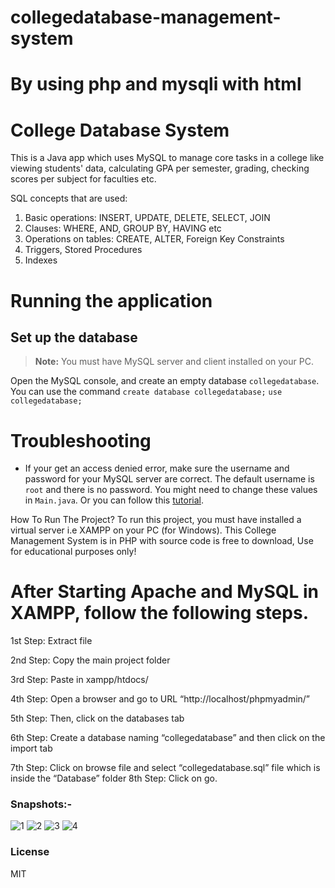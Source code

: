 # collegedatabase-management-system

# By using php and mysqli with html

# College Database System

This is a Java app which uses MySQL to manage core tasks in a college like viewing students' data, calculating GPA per semester, grading, checking scores per subject for faculties etc.

SQL concepts that are used:
1. Basic operations: INSERT, UPDATE, DELETE, SELECT, JOIN
2. Clauses: WHERE, AND, GROUP BY, HAVING etc
3. Operations on tables: CREATE, ALTER, Foreign Key Constraints
4. Triggers, Stored Procedures
5. Indexes


# Running the application

## Set up the database

> **Note:** You must have MySQL server and client installed on your PC.

Open the MySQL console, and create an empty database `collegedatabase`. You can use the command
`create database collegedatabase;`
`use collegedatabase;`

# Troubleshooting

- If your get an access denied error, make sure the username and password for your MySQL server are correct. The default username is `root` and there is no password. You might need to change these values in `Main.java`. Or you can follow this [tutorial](https://medium.com/@chiragpatel_52497/solved-error-access-denied-for-user-root-localhost-of-mysql-programming-school-6e3611838d06).


How To Run The Project?
To run this project, you must have installed a virtual server i.e XAMPP on your PC (for Windows). This College Management System is in PHP with source code is free to download, Use for educational purposes only!

# After Starting Apache and MySQL in XAMPP, follow the following steps.

1st Step: Extract file

2nd Step: Copy the main project folder

3rd Step: Paste in xampp/htdocs/

4th Step: Open a browser and go to URL “http://localhost/phpmyadmin/”

5th Step: Then, click on the databases tab

6th Step: Create a database naming “collegedatabase” and then click on the import tab

7th Step: Click on browse file and select “collegedatabase.sql” file which is inside the “Database” folder
8th Step: Click on go.



### Snapshots:-

![1](https://user-images.githubusercontent.com/96574240/215112538-ff6e4115-2774-43a9-9194-456e80128183.png)
![2](https://user-images.githubusercontent.com/96574240/215112572-b5d0460b-0953-4c14-993c-0b1e51f91013.png)
![3](https://user-images.githubusercontent.com/96574240/215112599-34358faa-5b3b-45fb-948f-0e2854f6cc88.png)
![4](https://user-images.githubusercontent.com/96574240/215112612-17eb3409-218d-487c-b036-427dc39a2be5.png)
### License

MIT
